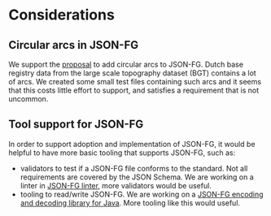 # Considerations

## Circular arcs in JSON-FG
We support the [proposal](https://github.com/opengeospatial/ogc-feat-geo-json/blob/main/proposals/circular-geometry-objects.adoc) to add circular arcs to JSON-FG. Dutch base registry data from the large scale topography dataset (BGT) contains a lot of arcs. We created some small test files containing such arcs and it seems that this costs little effort to support, and satisfies a requirement that is not uncommon. 

## Tool support for JSON-FG
In order to support adoption and implementation of JSON-FG, it would be helpful to have more basic tooling that supports JSON-FG, such as:
- validators to test if a JSON-FG file conforms to the standard. Not all requirements are covered by the JSON Schema. We are working on a linter in [JSON-FG linter](https://github.com/Geonovum-labs/json-fg-linter), more validators would be useful. 
- tooling to read/write JSON-FG. We are working on a [JSON-FG encoding and decoding library for Java](https://github.com/Geonovum-labs/json-fg-java). More tooling like this would useful.